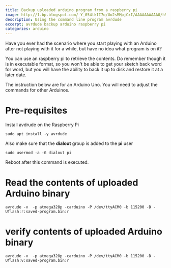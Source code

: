 ```yaml
---
title: Backup uploaded arduino program from a raspberry pi
image: http://1.bp.blogspot.com/-Y_054tkII7o/Uo2sMMpjCxI/AAAAAAAAAA0/h5odn9v7pb8/s320/hex_format.jpg
description: Using the command line program avrdude
excerpt: avrdude backup arduino raspberry pi
categories: arduino
---
```


Have you ever had the scenario where you start playing with an Arduino after not playing with it for a while, 
but have no idea what program is on it?

You can use an raspberry pi to retrieve the contents. Do remember though it is in executable format, so you won't be able to get
your sketch back word for word, but you will have the ability to back it up to disk and restore it at a later date.

The instruction below are for an Arduino Uno. You will need to adjust the commands for other Arduinos.

# Pre-requisites

Install avdrude on the Raspberry Pi

```
sudo apt install -y avrdude
```

Also make sure that the **dialout** group is added to the **pi** user

```
sudo usermod -a -G dialout pi
```

Reboot after this command is executed.

#  Read the contents of uploaded Arduino binary

```
avrdude -v  -p atmega328p -carduino -P /dev/ttyACM0 -b 115200 -D -Uflash:r:saved-program.bin:r
```

# verify contents of uploaded Arduino binary

```
avrdude -v  -p atmega328p -carduino -P /dev/ttyACM0 -b 115200 -D -Uflash:v:saved-program.bin:r
```


